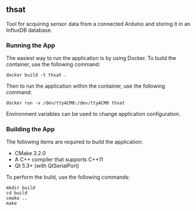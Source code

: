 ## thsat

Tool for acquiring sensor data from a connected Arduino and storing it in an InfluxDB database.

### Running the App

The easiest way to run the application is by using Docker. To build the container, use the following command:

    docker build -t thsat .

Then to run the application within the container, use the following command:

    docker run -v /dev/ttyACM0:/dev/ttyACM0 thsat

Environment variables can be used to change application configuration.

### Building the App

The following items are required to build the application:

- CMake 3.2.0
- A C++ compiler that supports C++11
- Qt 5.3+ (with QtSerialPort)

To perform the build, use the following commands:

    mkdir build
    cd build
    cmake ..
    make
